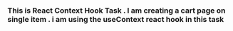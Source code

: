 <h3>
This is React Context Hook Task . I am creating a cart page on single item . i am using the useContext react hook in this task  

</h3>
